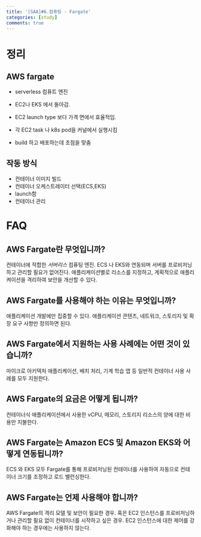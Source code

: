 ```yaml
---
title: '[SAA]#6.컴퓨팅 - Fargate'
categories: [study]
comments: true
---
```


# 정리

## AWS fargate

* serverless 컴퓨트 엔진
* EC2나 EKS 에서 돌아감.
* EC2 launch type 보다 가격 면에서 효율적임.
* 각 EC2 task 나 k8s pod을 커널에서 실행시킴

* build 하고 배포하는데 초점을 맞춤

## 작동 방식

* 컨테이너 이미지 빌드
* 컨테이너 오케스트레이터 선택(ECS,EKS)
* launch함
* 컨테이너 관리

# FAQ

## AWS Fargate란 무엇입니까?

컨테이너에 적합한 *서버리스* 컴퓨팅 엔진. ECS 나 EKS와 연동되며 서버를 프로비저닝하고 관리할 필요가 없어진다. 애플리케이션별로 리소스를 지정하고, 계획적으로 애플리켜이션을 격리하여 보안을 개선할 수 있다.

## AWS Fargate를 사용해야 하는 이유는 무엇입니까?

애플리케이션 개발에만 집중할 수 있다. 애플리케이션 콘텐츠, 네트워크, 스토리지 및 확장 요구 사항만 정의하면 된다.

## AWS Fargate에서 지원하는 사용 사례에는 어떤 것이 있습니까?

마이크로 아키텍처 애플리케이션, 배치 처리, 기계 학습 앱 등 일반적 컨테이너 사용 사례를 모두 지원한다.

## AWS Fargate의 요금은 어떻게 됩니까?

컨테이너식 애플리케이션에서 사용한 vCPU, 메모리, 스토리지 리소스의 양에 대한 비용만 지불한다.

## AWS Fargate는 Amazon ECS 및 Amazon EKS와 어떻게 연동됩니까?

ECS 와 EKS 모두 Fargate를 통해 프로비저닝된 컨테이너를 사용하여 자동으로 컨테이너 크기를 조정하고 로드 밸런싱한다.

## AWS Fargate는 언제 사용해야 합니까?

AWS Fargate의 격리 모델 및 보안이 필요한 경우. 혹은 EC2 인스턴스를 프로비저닝하거나 관리할 필요 없이 컨테이너를 시작하고 싶은 경우. EC2 인스턴스에 대한 제어를 강화해야 하는 경우에는 사용하지 않는다.